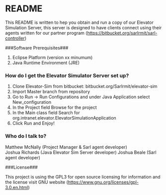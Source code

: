 # README #

This README is written to hep you obtain and run a copy of our Elevator Simulation Server, this server is designed to have clients connect using their agents written for our partner program (https://bitbucket.org/sarlrmit/sarl-controller)

###Software Prerequisites###

1. Eclipse Platform (version xx minumum)
2. Java Runtime Environment (JRE)


### How do I get the Elevator Simulator Server set up? ###

1. Clone Elevator-Sim from bitbucket: bitbucket.org/Sarlrmit/elevator-sim
2. Import Master branch from repository
3. Go to Run -> Run Configurations and under Java Application select New_configuration
4. In the Project field Browse for the project
5. In the Main class field Search for org.intranet.elevator.ElevatorSimulationApplication
6. Click Run and Enjoy!



### Who do I talk to? ###

Matthew McNally (Project Manager & Sarl agent developer)  
Joshua Richards (Java Elevator Sim Server developer) 
Joshua Beale (Sarl agent developer) 

###License###

This project is using the GPL3 for open source licensing for information and the license visit GNU website (https://www.gnu.org/licenses/gpl-3.0.en.html)